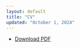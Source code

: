```yaml
---
layout: default
title: "CV"
updated: "October 1, 2024"
---
```


- [Download PDF](/files/XiaohuiZhouCV.pdf)
